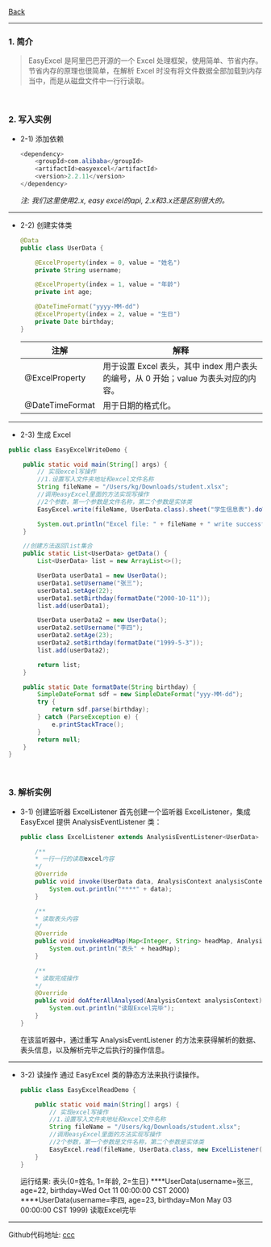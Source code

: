 [Back](README.md)

<hr>

### 1. 简介
>EasyExcel 是阿里巴巴开源的一个 Excel 处理框架，使用简单、节省内存。节省内存的原理也很简单，在解析 Excel 时没有将文件数据全部加载到内存当中，而是从磁盘文件中一行行读取。

&nbsp;

### 2. 写入实例

- 2-1) 添加依赖
    ```java
    <dependency>
        <groupId>com.alibaba</groupId>
        <artifactId>easyexcel</artifactId>
        <version>2.2.11</version>
    </dependency>
    ```
    _注: 我们这里使用2.x, easy excel的api, 2.x和3.x还是区别很大的。_

<hr>

- 2-2) 创建实体类
    ```java
    @Data
    public class UserData {

        @ExcelProperty(index = 0, value = "姓名")
        private String username;

        @ExcelProperty(index = 1, value = "年龄")
        private int age;

        @DateTimeFormat("yyyy-MM-dd")
        @ExcelProperty(index = 2, value = "生日")
        private Date birthday;
    }
    ```

    | 注解 | 解释 |
    | ---- | ---- |
    | @ExcelProperty | 用于设置 Excel 表头，其中 index 用户表头的编号，从 0 开始；value 为表头对应的内容。|
    | @DateTimeFormat | 用于日期的格式化。|

<hr>

- 2-3) 生成 Excel
```java
public class EasyExcelWriteDemo {

    public static void main(String[] args) {
        // 实现excel写操作
        //1.设置写入文件夹地址和excel文件名称
        String fileName = "/Users/kg/Downloads/student.xlsx";
        //调用easyExcel里面的方法实现写操作
        //2个参数，第一个参数是文件名称，第二个参数是实体类
        EasyExcel.write(fileName, UserData.class).sheet("学生信息表").doWrite(getData());

        System.out.println("Excel file: " + fileName + " write successfully!");
    }

    //创建方法返回list集合
    public static List<UserData> getData() {
        List<UserData> list = new ArrayList<>();

        UserData userData1 = new UserData();
        userData1.setUsername("张三");
        userData1.setAge(22);
        userData1.setBirthday(formatDate("2000-10-11"));
        list.add(userData1);

        UserData userData2 = new UserData();
        userData2.setUsername("李四");
        userData2.setAge(23);
        userData2.setBirthday(formatDate("1999-5-3"));
        list.add(userData2);

        return list;
    }

    public static Date formatDate(String birthday) {
        SimpleDateFormat sdf = new SimpleDateFormat("yyy-MM-dd");
        try {
            return sdf.parse(birthday);
        } catch (ParseException e) {
            e.printStackTrace();
        }
        return null;
    }
}
```


&nbsp;

### 3. 解析实例

- 3-1) 创建监听器 ExcelListener
首先创建一个监听器 ExcelListener，集成 EasyExcel 提供 AnalysisEventListener 类：
    ```java
    public class ExcelListener extends AnalysisEventListener<UserData> {

        /**
        * 一行一行的读取excel内容
        */
        @Override
        public void invoke(UserData data, AnalysisContext analysisContext) {
            System.out.println("****" + data);
        }

        /**
        * 读取表头内容
        */
        @Override
        public void invokeHeadMap(Map<Integer, String> headMap, AnalysisContext context) {
            System.out.println("表头" + headMap);
        }

        /**
        * 读取完成操作
        */
        @Override
        public void doAfterAllAnalysed(AnalysisContext analysisContext) {
            System.out.println("读取Excel完毕");
        }
    }
    ```
    在该监听器中，通过重写 AnalysisEventListener 的方法来获得解析的数据、表头信息，以及解析完毕之后执行的操作信息。

<hr>

- 3-2) 读操作
  通过 EasyExcel 类的静态方法来执行读操作。
    ```java
    public class EasyExcelReadDemo {

        public static void main(String[] args) {
            // 实现excel写操作
            //1.设置写入文件夹地址和excel文件名称
            String fileName = "/Users/kg/Downloads/student.xlsx";
            //调用easyExcel里面的方法实现写操作
            //2个参数，第一个参数是文件名称，第二个参数是实体类
            EasyExcel.read(fileName, UserData.class, new ExcelListener()).sheet().doRead();
        }
    }
    ```

    运行结果:
    表头{0=姓名, 1=年龄, 2=生日}
    ****UserData(username=张三, age=22, birthday=Wed Oct 11 00:00:00 CST 2000)
    ****UserData(username=李四, age=23, birthday=Mon May 03 00:00:00 CST 1999)
    读取Excel完毕





<hr>

Github代码地址:
[ccc]()
